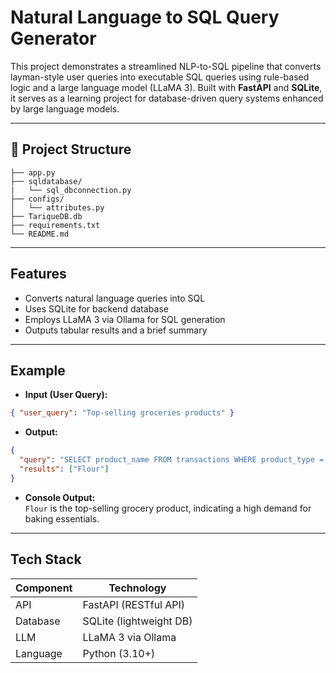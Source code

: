 # Natural Language to SQL Query Generator

This project demonstrates a streamlined NLP-to-SQL pipeline that converts layman-style user queries into executable SQL queries using rule-based logic and a large language model (LLaMA 3). Built with **FastAPI** and **SQLite**, it serves as a learning project for database-driven query systems enhanced by large language models.

---

## 📁 Project Structure

```
├── app.py           
├── sqldatabase/
|   └── sql_dbconnection.py    
├── configs/
│   └── attributes.py 
├── TariqueDB.db
├── requirements.txt    
└── README.md
```

---

## Features

- Converts natural language queries into SQL  
- Uses SQLite for backend database  
- Employs LLaMA 3 via Ollama for SQL generation  
- Outputs tabular results and a brief summary  

---

## Example

- **Input (User Query):**

```json
{ "user_query": "Top-selling groceries products" }
```

- **Output:**

```json
{
  "query": "SELECT product_name FROM transactions WHERE product_type = 'Groceries' ORDER BY amount DESC LIMIT 1",
  "results": ["Flour"]
}
```

- **Console Output:**  
  `Flour` is the top-selling grocery product, indicating a high demand for baking essentials.

---

## Tech Stack

| Component     | Technology            |
|---------------|------------------------|
| API           | FastAPI (RESTful API) |
| Database      | SQLite (lightweight DB)|
| LLM           | LLaMA 3 via Ollama     |
| Language      | Python (3.10+)         |
